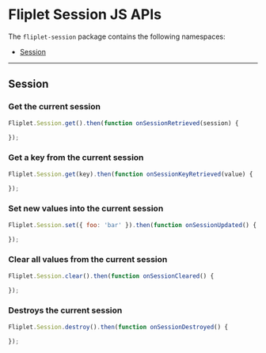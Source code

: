 # Fliplet Session JS APIs

The `fliplet-session` package contains the following namespaces:

- [Session](#session)

---

## Session

### Get the current session

```js
Fliplet.Session.get().then(function onSessionRetrieved(session) {

});
```

### Get a key from the current session

```js
Fliplet.Session.get(key).then(function onSessionKeyRetrieved(value) {

});
```

### Set new values into the current session

```js
Fliplet.Session.set({ foo: 'bar' }).then(function onSessionUpdated() {

});
```

### Clear all values from the current session

```js
Fliplet.Session.clear().then(function onSessionCleared() {

});
```

### Destroys the current session

```js
Fliplet.Session.destroy().then(function onSessionDestroyed() {

});
```
